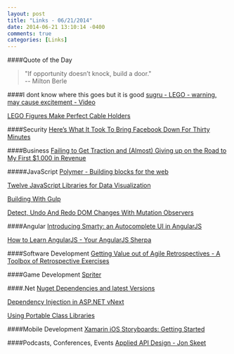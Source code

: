 ```yaml
---
layout: post
title: "Links - 06/21/2014"
date: 2014-06-21 13:10:14 -0400
comments: true
categories: [Links]
---
```


####Quote of the Day
<blockquote>"If opportunity doesn’t knock, build a door."<br>
-- Milton Berle
</blockquote>

####I dont know where this goes but it is good
[sugru - LEGO - warning, may cause excitement - Video](https://www.youtube.com/watch?v=JnwQXxEbaPw)

[LEGO Figures Make Perfect Cable Holders](http://lifehacker.com/lego-figures-make-perfect-cable-holders-1586830454)

####Security
[Here’s What It Took To Bring Facebook Down For Thirty Minutes](http://uproxx.com/technology/2014/06/heres-what-it-took-to-bring-facebook-down-for-thirty-minutes/)

####Business
[Failing to Get Traction and (Almost) Giving up on the Road to My First $1,000 in Revenue](http://www.extendslogic.com/general/my-first-1k/)

#####JavaScript
[Polymer - Building blocks for the web](http://www.polymer-project.org/)

[Twelve JavaScript Libraries for Data Visualization](http://www.sitepoint.com/twelve-javascript-libraries-data-visualization)

[Building With Gulp](http://www.smashingmagazine.com/2014/06/11/building-with-gulp)

[Detect, Undo And Redo DOM Changes With Mutation Observers](http://addyosmani.com/blog/mutation-observers)

####Angular
[Introducing Smarty: an Autocomplete UI in AngularJS](http://www.thumbtack.com/engineering/introducing-smarty/)

[How to Learn AngularJS - Your AngularJS Sherpa](http://www.ng-newsletter.com/posts/how-to-learn-angular.html)

####Software Development
[Getting Value out of Agile Retrospectives - A Toolbox of Retrospective Exercises](http://www.infoq.com/minibooks/agile-retrospectives-value)

####Game Development
[Spriter](http://brashmonkey.com/spriter.htm)

####.Net
[Nuget Dependencies and latest Versions](http://weblog.west-wind.com/posts/2014/Jun/19/Nuget-Dependencies-and-latest-Versions)

[Dependency Injection in ASP.NET vNext](http://blogs.msdn.com/b/webdev/archive/2014/06/17/dependency-injection-in-asp-net-vnext.aspx)

[Using Portable Class Libraries](http://blogs.msdn.com/b/cdndevs/archive/2014/06/17/using-portable-class-libraries.aspx)

####Mobile Development
[Xamarin iOS Storyboards: Getting Started](http://jesseliberty.com/2014/06/18/xamarin-ios-storyboards-getting-started)

####Podcasts, Conferences, Events
[Applied API Design - Jon Skeet](http://www.infoq.com/presentations/api-design-code)
